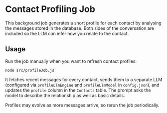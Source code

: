 # Contact Profiling Job

This background job generates a short profile for each contact by analysing the messages stored in the database.
Both sides of the conversation are included so the LLM can infer how you relate to the contact.

## Usage

Run the job manually when you want to refresh contact profiles:

```
node src/profileJob.js
```

It fetches recent messages for every contact, sends them to a separate LLM (configured via `profileLlmEngine` and `profileLlmModel` in `config.json`), and updates the `profile` column in the `Contacts` table. The prompt asks the model to describe the relationship as well as basic details.

Profiles may evolve as more messages arrive, so rerun the job periodically.

